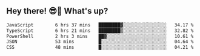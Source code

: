 ## Hey there! 😎👋 What's up?

<!--START_SECTION:waka-->

```txt
JavaScript        6 hrs 37 mins   ████████▓░░░░░░░░░░░░░░░░   34.17 %
TypeScript        6 hrs 21 mins   ████████▒░░░░░░░░░░░░░░░░   32.82 %
PowerShell        2 hrs 3 mins    ██▓░░░░░░░░░░░░░░░░░░░░░░   10.61 %
JSON              53 mins         █░░░░░░░░░░░░░░░░░░░░░░░░   04.64 %
CSS               48 mins         █░░░░░░░░░░░░░░░░░░░░░░░░   04.21 %
```

<!--END_SECTION:waka-->
